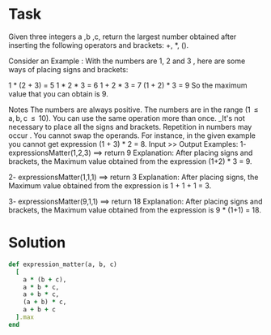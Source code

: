 # Task
Given three integers a ,b ,c, return the largest number obtained after inserting the following operators and brackets: +, *, ().

Consider an Example :
With the numbers are 1, 2 and 3 , here are some ways of placing signs and brackets:

1 * (2 + 3) = 5
1 * 2 * 3 = 6
1 + 2 * 3 = 7
(1 + 2) * 3 = 9
So the maximum value that you can obtain is 9.

Notes
The numbers are always positive.
The numbers are in the range (1  ≤  a, b, c  ≤  10).
You can use the same operation more than once.
_It's not necessary to place all the signs and brackets.
Repetition in numbers may occur .
You cannot swap the operands. For instance, in the given example you cannot get expression (1 + 3) * 2 = 8.
Input >> Output Examples:
1- expressionsMatter(1,2,3)  ==>  return 9
Explanation:
After placing signs and brackets, the Maximum value obtained from the expression (1+2) * 3 = 9.

2- expressionsMatter(1,1,1)  ==>  return 3
Explanation:
After placing signs, the Maximum value obtained from the expression is 1 + 1 + 1 = 3.

3- expressionsMatter(9,1,1)  ==>  return 18
Explanation:
After placing signs and brackets, the Maximum value obtained from the expression is 9 * (1+1) = 18.

# Solution
```ruby
def expression_matter(a, b, c)
  [
    a * (b + c),
    a * b * c,
    a + b * c,
    (a + b) * c,
    a + b + c
  ].max
end
```

